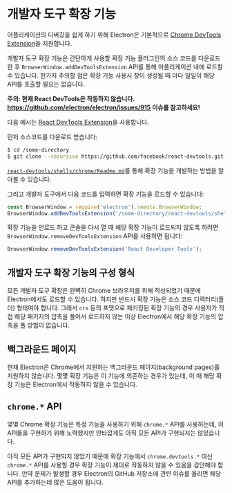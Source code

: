 ﻿# 개발자 도구 확장 기능

어플리케이션의 디버깅을 쉽게 하기 위해 Electron은 기본적으로
[Chrome DevTools Extension][devtools-extension]을 지원합니다.

개발자 도구 확장 기능은 간단하게 사용할 확장 기능 플러그인의 소스 코드를 다운로드한 후
`BrowserWindow.addDevToolsExtension` API를 통해 어플리케이션 내에 로드할 수 있습니다.
한가지 주의할 점은 확장 기능 사용시 창이 생성될 때 마다 일일이 해당 API를 호출할 필요는
없습니다.

**주의: 현재 React DevTools은 작동하지 않습니다. https://github.com/electron/electron/issues/915 이슈를 참고하세요!**

다음 예시는 [React DevTools Extension](https://github.com/facebook/react-devtools)을
사용합니다.

먼저 소스코드를 다운로드 받습니다:

```bash
$ cd /some-directory
$ git clone --recursive https://github.com/facebook/react-devtools.git
```

[`react-devtools/shells/chrome/Readme.md`](https://github.com/facebook/react-devtools/blob/master/shells/chrome/Readme.md)를
통해 확장 기능을 개발하는 방법을 알아볼 수 있습니다.

그리고 개발자 도구에서 다음 코드를 입력하면 확장 기능을 로드할 수 있습니다:

```javascript
const BrowserWindow = require('electron').remote.BrowserWindow;
BrowserWindow.addDevToolsExtension('/some-directory/react-devtools/shells/chrome');
```

확장 기능을 언로드 하고 콘솔을 다시 열 때 해당 확장 기능이 로드되지 않도록 하려면
`BrowserWindow.removeDevToolsExtension` API를 사용하면 됩니다:

```javascript
BrowserWindow.removeDevToolsExtension('React Developer Tools');
```

## 개발자 도구 확장 기능의 구성 형식

모든 개발자 도구 확장은 완벽히 Chrome 브라우저를 위해 작성되었기 때문에 Electron에서도
로드할 수 있습니다. 하지만 반드시 확장 기능은 소스 코드 디렉터리(폴더) 형태여야 합니다.
그래서 `crx` 등의 포맷으로 패키징된 확장 기능의 경우 사용자가 직접 해당 패키지의 압축을
풀어서 로드하지 않는 이상 Electron에서 해당 확장 기능의 압축을 풀 방법이 없습니다.

## 백그라운드 페이지

현재 Electron은 Chrome에서 지원하는 백그라운드 페이지(background pages)를 지원하지
않습니다. 몇몇 확장 기능은 이 기능에 의존하는 경우가 있는데, 이 때 해당 확장 기능은
Electron에서 작동하지 않을 수 있습니다.

## `chrome.*` API

몇몇 Chrome 확장 기능은 특정 기능을 사용하기 위해 `chrome.*` API를 사용하는데, 이
API들을 구현하기 위해 노력했지만 안타깝게도 아직 모든 API가 구현되지는 않았습니다.

아직 모든 API가 구현되지 않았기 때문에 확장 기능에서 `chrome.devtools.*` 대신
`chrome.*` API를 사용할 경우 확장 기능이 제대로 작동하지 않을 수 있음을 감안해야 합니다.
만약 문제가 발생할 경우 Electron의 GitHub 저장소에 관련 이슈를 올리면 해당 API를
추가하는데 많은 도움이 됩니다.

[devtools-extension]: https://developer.chrome.com/extensions/devtools
